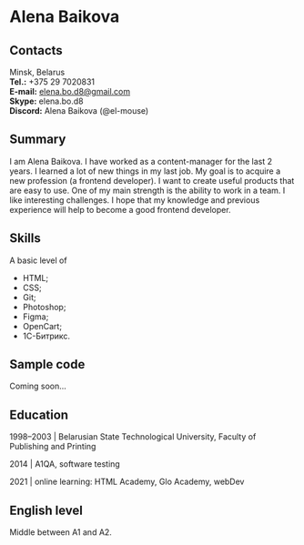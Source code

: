 # Alena Baikova
## Contacts
Minsk, Belarus  
**Tel.:** +375 29 7020831  
**E-mail:** elena.bo.d8@gmail.com  
**Skype:** elena.bo.d8  
**Discord:** Alena Baikova (@el-mouse)  

## Summary
I am Alena Baikova. I have worked as a content-manager for the last 2 years. I learned a lot of new things in my last job. My goal is to acquire a new profession (a frontend developer). I want to create useful products that are easy to use. One of my main strength is the ability to work in a team. I like interesting challenges. I hope that my knowledge and previous experience will help to become a good frontend developer.
## Skills
A basic level of

* HTML;
* CSS;
* Git;
* Photoshop;
* Figma;
* OpenCart;
* 1С-Битрикс.
## Sample code
Coming soon...
## Education
1998–2003 | Belarusian State Technological University, Faculty of Publishing and Printing

2014 | A1QA, software testing

2021 | online learning: HTML Academy, Glo Academy, webDev
## English level
Middle between A1 and A2.

